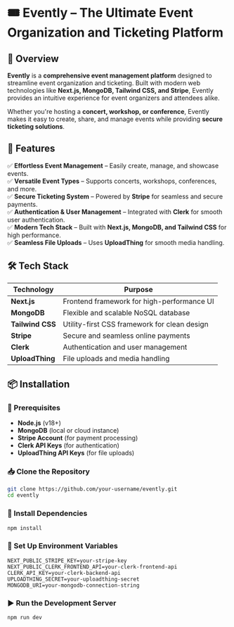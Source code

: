 # 🎟️ Evently – The Ultimate Event Organization and Ticketing Platform

## 🚀 Overview

**Evently** is a **comprehensive event management platform** designed to streamline event organization and ticketing. Built with modern web technologies like **Next.js, MongoDB, Tailwind CSS, and Stripe**, Evently provides an intuitive experience for event organizers and attendees alike.

Whether you're hosting a **concert, workshop, or conference**, Evently makes it easy to create, share, and manage events while providing **secure ticketing solutions**.

## 🎯 Features

✅ **Effortless Event Management** – Easily create, manage, and showcase events.  
✅ **Versatile Event Types** – Supports concerts, workshops, conferences, and more.  
✅ **Secure Ticketing System** – Powered by **Stripe** for seamless and secure payments.  
✅ **Authentication & User Management** – Integrated with **Clerk** for smooth user authentication.  
✅ **Modern Tech Stack** – Built with **Next.js, MongoDB, and Tailwind CSS** for high performance.  
✅ **Seamless File Uploads** – Uses **UploadThing** for smooth media handling.

## 🛠️ Tech Stack

| Technology  | Purpose |
|-------------|---------|
| **Next.js** | Frontend framework for high-performance UI |
| **MongoDB** | Flexible and scalable NoSQL database |
| **Tailwind CSS** | Utility-first CSS framework for clean design |
| **Stripe** | Secure and seamless online payments |
| **Clerk** | Authentication and user management |
| **UploadThing** | File uploads and media handling |

## 📦 Installation

### 🔧 Prerequisites
- **Node.js** (v18+)
- **MongoDB** (local or cloud instance)
- **Stripe Account** (for payment processing)
- **Clerk API Keys** (for authentication)
- **UploadThing API Keys** (for file uploads)

### 📥 Clone the Repository
```sh
git clone https://github.com/your-username/evently.git
cd evently
````

### 📌 Install Dependencies
```sh
npm install
````

### 🔑 Set Up Environment Variables

```code
NEXT_PUBLIC_STRIPE_KEY=your-stripe-key
NEXT_PUBLIC_CLERK_FRONTEND_API=your-clerk-frontend-api
CLERK_API_KEY=your-clerk-backend-api
UPLOADTHING_SECRET=your-uploadthing-secret
MONGODB_URI=your-mongodb-connection-string
```

### ▶️ Run the Development Server
```sh
npm run dev
````

